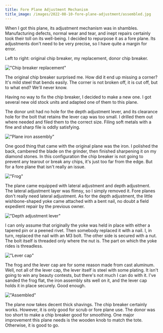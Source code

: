 ```yaml
---
title: Fore Plane Adjustment Mechanism
title_image: /images/2022-08-10-fore-plane-adjustment/assembled.jpg
---
```


When I got this plane, its adjustment mechanism was in shambles. Manufacturing defects, normal wear and tear, and inept repairs certainly took their toll on its well-being. I decided to repurpose it as a fore plane. Its adjustments don't need to be very precise, so I have quite a margin for error.

<!--more-->

Left to right: original chip breaker, my replacement, donor chip breaker.

!["Chip breaker replacement"](/images/2022-08-10-fore-plane-adjustment/chipbreaker.jpg)

The original chip breaker surprised me. How did it end up missing a corner? It's mild steel that bends easily. The corner is not broken off, it is cut off, but to what end? We'll never know.

Having no way to fix the chip breaker, I decided to make a new one. I got several new old stock units and adapted one of them to this plane. 

The donor unit had no hole for the depth adjustment lever, and its clearance hole for the bolt that retains the lever cap was too small. I drilled them out where needed and filed them to the correct size. Filing soft metals with a fine and sharp file is oddly satisfying.

!["Plane iron assembly"](/images/2022-08-10-fore-plane-adjustment/iron-assembly.jpg)

One good thing that came with the original plane was the iron. I polished the back, cambered the blade on the grinder, then finished sharpening it on my diamond stones. In this configuration the chip breaker is not going to prevent any tearout or break any chips, it's just too far from the edge. But for a fore plane that isn't really an issue.

!["Frog"](/images/2022-08-10-fore-plane-adjustment/frog.jpg)

The plane came equipped with lateral adjustment and depth adjustment. The lateral adjustment layer was flimsy, so I simply removed it. Fore planes don't really need lateral adjustment. As for the depth adjustment, the little wishbone-shaped yoke came attached with a bent nail, no doubt a field expedient repair by the previous owner.

!["Depth adjustment lever"](/images/2022-08-10-fore-plane-adjustment/depth-adjustment.jpg)

I can only assume that originally the yoke was held in place with either a tapered pin or a peened rivet. Then somebody replaced it with a nail. I, in turn, replaced the nail with an M3 bolt. The other side is secured with a nut. The bolt itself is threaded only where the nut is. The part on which the yoke rides is threadless.

!["Lever cap"](/images/2022-08-10-fore-plane-adjustment/lever-cap.jpg)

The frog and the lever cap are for some reason made from cast aluminum. Well, not all of the lever cap, the lever itself is steel with some plating. It isn't going to win any beauty contests, but there's not much I can do with it. I've sanded the frog flat, the iron assembly sits well on it, and the lever cap holds it in place securely. Good enough.

!["Assembled"](/images/2022-08-10-fore-plane-adjustment/assembled.jpg)

The plane now takes decent thick shavings. The chip breaker certainly works. However, it is only good for scrub or fore plane use. The donor was too short to make a chip breaker good for smoothing. One major improvement this plane needs is the wooden knob to match the tote. Otherwise, it is good to go.
